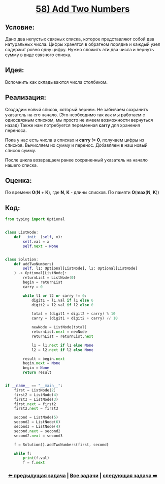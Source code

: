 <div align='center'>
<h1><a href='https://leetcode.com/problems/add-two-numbers/description/'><strong>58) Add Two Numbers</strong></a></h1>
</div>

## **Условие:**

Дано два непустых связных списка, которое представляют собой два натуральных числа. Цифры хранятся в обратном порядке и каждый узел содержит ровно одну цифру. Нужно сложить эти два числа и вернуть сумму в виде связного списка.

## **Идея:**

Вспомнить как складываются числа столбиком.

## **Реализация:**

Создадим новый список, который вернем. Не забываем сохранить указатель на его начало. (Это необходимо так как мы работаем с односвязным списком, мы просто не имеем возможности вернуться назад) Также нам потребуется переменная **carry** для хранения переноса.

Пока у нас есть числа в списках и **carry** != **0**, получаем цифры из списков. Вычисляем их сумму и перенос. Добавляем в наш новый список сумму.

После цикла возвращаем ранее сохраненный указатель на начало нашего списка.



## **Оценка:**

По времени **O**(**N** + **K**), где **N**, **K** - длины списков. По памяти **O**(**max**(**N**, **K**))

## Код:
```python
from typing import Optional


class ListNode:
    def __init__(self, x):
        self.val = x
        self.next = None


class Solution:
    def addTwoNumbers(
        self, l1: Optional[ListNode], l2: Optional[ListNode]
    ) -> Optional[ListNode]:
        returnList = ListNode(0)
        begin = returnList
        carry = 0

        while l1 or l2 or carry != 0:
            digit1 = l1.val if l1 else 0
            digit2 = l2.val if l2 else 0

            total = (digit1 + digit2 + carry) % 10
            carry = (digit1 + digit2 + carry) // 10

            newNode = ListNode(total)
            returnList.next = newNode
            returnList = returnList.next

            l1 = l1.next if l1 else None
            l2 = l2.next if l2 else None

        result = begin.next
        begin.next = None
        begin = None
        return result


if __name__ == "__main__":
    first = ListNode(2)
    first2 = ListNode(4)
    first3 = ListNode(3)
    first.next = first2
    first2.next = first3

    second = ListNode(5)
    second2 = ListNode(6)
    second3 = ListNode(4)
    second.next = second2
    second2.next = second3

    f = Solution().addTwoNumbers(first, second)

    while f:
        print(f.val)
        f = f.next

```

<div align='center'><h3><a href='https://github.com/TAskMAster339/PythonAlgorithms/tree/main/57.Linked%20List%20Cycle'>⬅️ предыдущая задача</a>&nbsp;|&nbsp;<a href='https://github.com/TAskMAster339/PythonAlgorithms/tree/main/README.md'>Все задачи</a>&nbsp;|&nbsp;<a href='https://github.com/TAskMAster339/PythonAlgorithms/tree/main/59.Merge%20Two%20Sorted%20Lists'>следующая задача ➡️</a></h3></div>